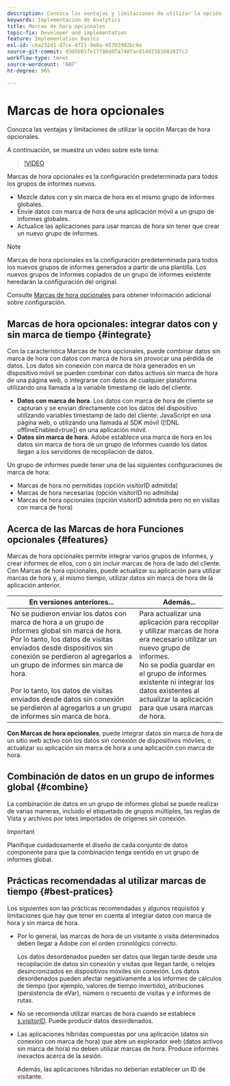 ```yaml
---
description: Conozca las ventajas y limitaciones de utilizar la opción Marcas de hora opcionales.
keywords: Implementación de Analytics
title: Marcas de hora opcionales
topic-fix: Developer and implementation
feature: Implementation Basics
exl-id: c6a232d1-d7ce-4f21-9e8a-45703992bc6e
source-git-commit: d3d5b01fe17f88d07a748fac814d2161682837c2
workflow-type: tm+mt
source-wordcount: '607'
ht-degree: 96%

---
```


# Marcas de hora opcionales

Conozca las ventajas y limitaciones de utilizar la opción Marcas de hora opcionales.

A continuación, se muestra un vídeo sobre este tema:

>[!VIDEO](https://video.tv.adobe.com/v/335740/?quality=12)

Marcas de hora opcionales es la configuración predeterminada para todos los grupos de informes nuevos.

* Mezcle datos con y sin marca de hora en el mismo grupo de informes globales.
* Envíe datos con marca de hora de una aplicación móvil a un grupo de informes globales.
* Actualice las aplicaciones para usar marcas de hora sin tener que crear un nuevo grupo de informes.

>[!NOTE]
>
>Marcas de hora opcionales es la configuración predeterminada para todos los nuevos grupos de informes generados a partir de una plantilla. Los nuevos grupos de informes copiados de un grupo de informes existente heredarán la configuración del original.

Consulte [Marcas de hora opcionales](https://experienceleague.adobe.com/docs/analytics/admin/admin-tools/timestamp-optional.html?lang=es) para obtener información adicional sobre configuración.

## Marcas de hora opcionales: integrar datos con y sin marca de tiempo {#integrate}

Con la característica Marcas de hora opcionales, puede combinar datos sin marca de hora con datos con marca de hora sin provocar una pérdida de datos. Los datos sin conexión con marca de hora generados en un dispositivo móvil se pueden combinar con datos activos sin marca de hora de una página web, o integrarse con datos de cualquier plataforma utilizando una llamada a la variable timestamp de lado del cliente.

* **Datos con marca de hora**. Los datos con marca de hora de cliente se capturan y se envían directamente con los datos del dispositivo utilizando variables timestamp de lado del cliente: JavaScript en una página web, o utilizando una llamada al SDK móvil ([!DNL offlineEnabled=true]) en una aplicación móvil.
* **Datos sin marca de hora**. Adobe establece una marca de hora en los datos sin marca de hora de un grupo de informes cuando los datos llegan a los servidores de recopilación de datos.

Un grupo de informes puede tener una de las siguientes configuraciones de marca de hora:

* Marcas de hora no permitidas (opción visitorID admitida)
* Marcas de hora necesarias (opción visitorID no admitida)
* Marcas de hora opcionales (opción visitorID admitida pero no en visitas con marca de hora)

## Acerca de las Marcas de hora Funciones opcionales {#features}

Marcas de hora opcionales permite integrar varios grupos de informes, y crear informes de ellos, con o sin incluir marcas de hora de lado del cliente. Con Marcas de hora opcionales, puede actualizar su aplicación para utilizar marcas de hora y, al mismo tiempo, utilizar datos sin marca de hora de la aplicación anterior.

| En versiones anteriores... | Además... |
|--- |--- |
| No se pudieron enviar los datos con marca de hora a un grupo de informes global sin marca de hora. Por lo tanto, los datos de visitas enviados desde dispositivos sin conexión se perdieron al agregarlos a un grupo de informes sin marca de hora. <br/><br/>Por lo tanto, los datos de visitas enviados desde datos sin conexión se perdieron al agregarlos a un grupo de informes sin marca de hora. | Para actualizar una aplicación para recopilar y utilizar marcas de hora era necesario utilizar un nuevo grupo de informes. <br/>No se podía guardar en el grupo de informes existente ni integrar los datos existentes al actualizar la aplicación para que usara marcas de hora. |

**Con Marcas de hora opcionales**, puede integrar datos sin marca de hora de un sitio web activo con los datos sin conexión de dispositivos móviles, o actualizar su aplicación sin marca de hora a una aplicación con marca de hora.

## Combinación de datos en un grupo de informes global {#combine}

La combinación de datos en un grupo de informes global se puede realizar de varias maneras, incluido el etiquetado de grupos múltiples, las reglas de Vista y archivos por lotes importados de orígenes sin conexión.

>[!IMPORTANT]
>
>Planifique cuidadosamente el diseño de cada conjunto de datos componente para que la combinación tenga sentido en un grupo de informes global.

## Prácticas recomendadas al utilizar marcas de tiempo {#best-pratices}

Los siguientes son las prácticas recomendadas y algunos requisitos y limitaciones que hay que tener en cuenta al integrar datos con marca de hora y sin marca de hora.

* Por lo general, las marcas de hora de un visitante o visita determinados deben llegar a Adobe con el orden cronológico correcto.

  Los datos desordenados pueden ser datos que llegan tarde desde una recopilación de datos sin conexión y visitas que llegan tarde, o relojes desincronizados en dispositivos móviles sin conexión. Los datos desordenados pueden afectar negativamente a los informes de cálculos de tiempo (por ejemplo, valores de tiempo invertido), atribuciones (persistencia de eVar), número o recuento de visitas y e informes de rutas.

* No se recomienda utilizar marcas de hora cuando se establece [s.visitorID](/help/implement/vars/config-vars/visitorid.md). Puede producir datos desordenados.

* Las aplicaciones híbridas compuestas por una aplicación (datos sin conexión con marca de hora) que abre un explorador web (datos activos sin marca de hora) no deben utilizar marcas de hora. Produce informes inexactos acerca de la sesión.

  Además, las aplicaciones híbridas no deberían establecer un ID de visitante.
